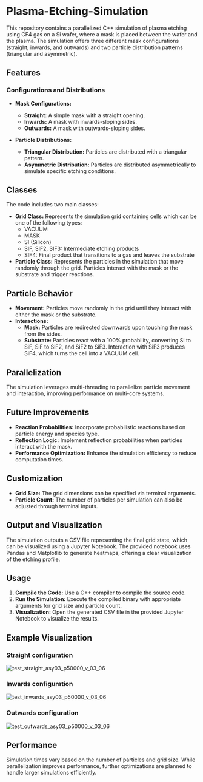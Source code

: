 # Plasma-Etching-Simulation

This repository contains a parallelized C++ simulation of plasma etching using CF4 gas on a Si wafer, where a mask is placed between the wafer and the plasma. The simulation offers three different mask configurations (straight, inwards, and outwards) and two particle distribution patterns (triangular and asymmetric).

## Features

### Configurations and Distributions
* **Mask Configurations:**
  
  * **Straight:** A simple mask with a straight opening.
  * **Inwards:** A mask with inwards-sloping sides.
  * **Outwards:** A mask with outwards-sloping sides.
  
* **Particle Distributions:**
  * **Triangular Distribution:** Particles are distributed with a triangular pattern.
  * **Asymmetric Distribution:** Particles are distributed asymmetrically to simulate specific etching conditions.
  
## Classes
The code includes two main classes:

* **Grid Class:** Represents the simulation grid containing cells which can be one of the following types:
  * VACUUM
  * MASK
  * SI (Silicon)
  * SIF, SIF2, SIF3: Intermediate etching products
  * SIF4: Final product that transitions to a gas and leaves the substrate
* **Particle Class:** Represents the particles in the simulation that move randomly through the grid. Particles interact with the mask or the substrate and trigger reactions.
  
## Particle Behavior
* **Movement:** Particles move randomly in the grid until they interact with either the mask or the substrate.
* **Interactions:**
  * **Mask:** Particles are redirected downwards upon touching the mask from the sides.
  * **Substrate:** Particles react with a 100% probability, converting Si to SiF, SiF to SiF2, and SiF2 to SiF3. Interaction with SiF3 produces SiF4, which turns the cell into a VACUUM cell.
  
## Parallelization
The simulation leverages multi-threading to parallelize particle movement and interaction, improving performance on multi-core systems.

## Future Improvements
* **Reaction Probabilities:** Incorporate probabilistic reactions based on particle energy and species type.
* **Reflection Logic:** Implement reflection probabilities when particles interact with the mask.
* **Performance Optimization:** Enhance the simulation efficiency to reduce computation times.

## Customization
* **Grid Size:** The grid dimensions can be specified via terminal arguments.
* **Particle Count:** The number of particles per simulation can also be adjusted through terminal inputs.

## Output and Visualization
The simulation outputs a CSV file representing the final grid state, which can be visualized using a Jupyter Notebook. The provided notebook uses Pandas and Matplotlib to generate heatmaps, offering a clear visualization of the etching profile.

## Usage
1. **Compile the Code:** Use a C++ compiler to compile the source code.
2. **Run the Simulation:** Execute the compiled binary with appropriate arguments for grid size and particle count.
3. **Visualization:** Open the generated CSV file in the provided Jupyter Notebook to visualize the results.

## Example Visualization
### Straight configuration
![test_straight_asy03_p50000_v_03_06](https://github.com/GegAll/plasma-etching-simulation/assets/170819708/ee222e0b-35f1-4db6-a873-a7c584e4098c)
### Inwards configuration
![test_inwards_asy03_p50000_v_03_06](https://github.com/GegAll/plasma-etching-simulation/assets/170819708/240e22d8-af21-4836-8cdb-0d773be6f299)
### Outwards configuration
![test_outwards_asy03_p50000_v_03_06](https://github.com/GegAll/plasma-etching-simulation/assets/170819708/6dd75f20-cde4-4fff-a51b-2f586c19c7ee)

## Performance
Simulation times vary based on the number of particles and grid size. While parallelization improves performance, further optimizations are planned to handle larger simulations efficiently.




